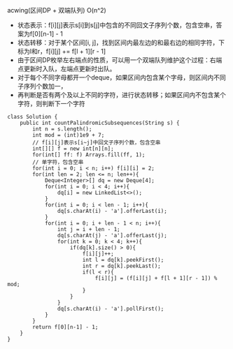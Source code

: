 acwing(区间DP + 双端队列) O(n^2)
- 状态表示：f[i][j]表示s[i]到s[j]中包含的不同回文子序列个数，包含空串，答案为f[0][n-1] - 1
- 状态转移：对于某个区间[i, j]，找到区间内最左边的和最右边的相同字符，下标为l和r，f[i][j] += f[l + 1][r - 1]
- 由于区间DP枚举左右端点的性质，可以用一个双端队列维护这个过程：右端点更新时入队，左端点更新时出队。
- 对于每个不同字母都开一个deque，如果区间内包含某个字母，则区间内不同子序列个数加一，
- 再判断是否有两个及以上不同的字符，进行状态转移；如果区间内不包含某个字符，则判断下一个字符

```
class Solution {
    public int countPalindromicSubsequences(String s) {
        int n = s.length();
        int mod = (int)1e9 + 7;
        // f[i][j]表示s[i~j]中回文子序列个数，包含空串
        int[][] f = new int[n][n];
        for(int[] ff: f) Arrays.fill(ff, 1);
        // 单字符，包含空串
        for(int i = 0; i < n; i++) f[i][i] = 2;
        for(int len = 2; len <= n; len++){
            Deque<Integer>[] dq = new Deque[4];
            for(int i = 0; i < 4; i++){
                dq[i] = new LinkedList<>();
            }
            for(int i = 0; i < len - 1; i++){
                dq[s.charAt(i) - 'a'].offerLast(i);
            }
            for(int i = 0; i + len - 1 < n; i++){
                int j = i + len - 1;
                dq[s.charAt(j) - 'a'].offerLast(j);
                for(int k = 0; k < 4; k++){
                    if(dq[k].size() > 0){
                        f[i][j]++;
                        int l = dq[k].peekFirst();
                        int r = dq[k].peekLast();
                        if(l < r){
                            f[i][j] = (f[i][j] + f[l + 1][r - 1]) % mod;
                        }
                    }
                }
                dq[s.charAt(i) - 'a'].pollFirst();
            }
        }
        return f[0][n-1] - 1;
    }
} 
```
